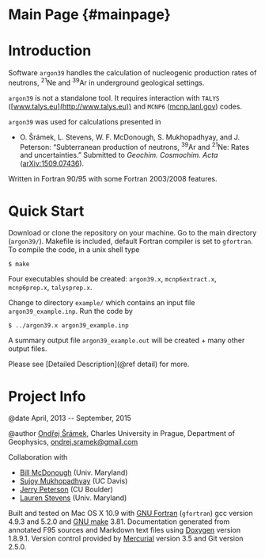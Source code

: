 Main Page                                    {#mainpage}
=========

# Introduction #

Software `argon39` handles the calculation of nucleogenic production rates of neutrons, <sup>21</sup>Ne and <sup>39</sup>Ar in underground geological settings. 

`argon39` is not a standalone tool. It requires interaction with `TALYS` ([www.talys.eu](http://www.talys.eu)) and `MCNP6` ([mcnp.lanl.gov](http://mcnp.lanl.gov)) codes.

`argon39` was used for calculations presented in

*  O. Šrámek, L. Stevens, W. F. McDonough, S. Mukhopadhyay, and J. Peterson: “Subterranean production of neutrons, <sup>39</sup>Ar and <sup>21</sup>Ne: Rates and uncertainties.” Submitted to _Geochim. Cosmochim. Acta_ ([arXiv:1509.07436](http://arxiv.org/abs/1509.07436)).

Written in Fortran 90/95 with some Fortran 2003/2008 features.


# Quick Start #

Download or clone the repository on your machine. Go to the main directory (`argon39/`). Makefile is included, default Fortran compiler is set to `gfortran`. To compile the code, in a unix shell type

    $ make 

Four executables should be created: `argon39.x`, `mcnp6extract.x`, `mcnp6prep.x`, `talysprep.x`.

Change to directory `example/` which contains an input file `argon39_example.inp`. Run the code by

    $ ../argon39.x argon39_example.inp

A summary output file `argon39_example.out` will be created + many other output files.

Please see [Detailed Description](@ref detail) for more.


# Project Info #

@date     April, 2013 -- September, 2015

@author   [Ondřej Šrámek](http://www.ondrejsramek.net), Charles University in Prague, Department of Geophysics, ondrej.sramek@gmail.com

Collaboration with 

* [Bill McDonough](https://www.geol.umd.edu/~mcdonoug/) (Univ. Maryland)
* [Sujoy Mukhopadhyay](http://mygeologypage.ucdavis.edu/sujoy/) (UC Davis)
* [Jerry Peterson](http://phys.colorado.edu/people/peterson-jerry) (CU Boulder)
* [Lauren Stevens](http://www2.chem.umd.edu/groups/beichhorn/Eichhorn_Research_Group/People/Pages/Lauren.html) (Univ. Maryland)

Built and tested on Mac OS X 10.9 with [GNU Fortran](http://gcc.gnu.org/fortran/) (`gfortran`) gcc version 4.9.3 and 5.2.0 and [GNU make](http://www.gnu.org/software/make/) 3.81. Documentation generated from annotated F95 sources and Markdown text files using [Doxygen](http://doxygen.org) version 1.8.9.1. Version control provided by [Mercurial](http://mercurial.selenic.com/) version 3.5 and Git version 2.5.0.

